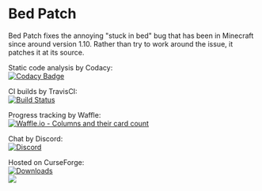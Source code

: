 # Bed Patch

Bed Patch fixes the annoying "stuck in bed" bug that has been in Minecraft since around version 1.10. Rather than try to work around the issue, it patches it at its source.

Static code analysis by Codacy:  
[![Codacy Badge](https://api.codacy.com/project/badge/Grade/524490217a7041dea35d8f334155ea59)](https://www.codacy.com/app/Mordenkainen/BedPatch?utm_source=github.com&amp;utm_medium=referral&amp;utm_content=Mordenkainen/BedPatch&amp;utm_campaign=Badge_Grade;bid=6659454)

CI builds by TravisCI:  
[![Build Status](https://travis-ci.org/Mordenkainen/BedPatch.svg?branch=1.11.2)](https://travis-ci.org/Mordenkainen/BedPatch)

Progress tracking by Waffle:  
[![Waffle.io - Columns and their card count](https://badge.waffle.io/Mordenkainen/BedPatch.svg?columns=all)](https://waffle.io/Mordenkainen/BedPatch)

Chat by Discord:  
[![Discord](https://img.shields.io/discord/220895975579975680.svg)](https://discord.gg/TaaPBCj)

Hosted on CurseForge:  
[![Downloads](http://cf.way2muchnoise.eu/bed-patch.svg)](https://minecraft.curseforge.com/projects/bed-patch)  
[![](http://cf.way2muchnoise.eu/versions/bed-patch.svg)](https://minecraft.curseforge.com/projects/bed-patch)